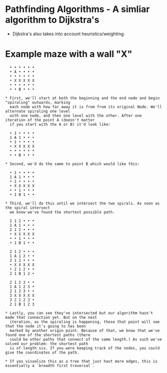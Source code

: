 # Pathfinding Algorithms - A simliar algorithm to Dijkstra's
  * Dijkstra's also takes into account heuristics/weighting.

  # Example maze with a wall "X"
      • • • • • •
      • A • • • •
      • • • • • •
      • X X X X X
      • • • • • •
      • • B • • •

    * First, we'll start at both the beginning and the end node and begin "spiraling" outwards, marking 
      each node with how far away it is from from its original Node. We'll alternate spiraling one level 
      with one node, and then one level with the other. After one iteration of the point A (doesn't matter 
      if you start with the A or B) it'd look like:

      • 1 • • • •
      1 A 1 • • •
      • 1 • • • •
      • X X X X X
      • • • • • •
      • • B • • •

    * Second, we'd do the same to point B which would like this:

      • 1 • • • •
      1 A 1 • • •
      • 1 • • • •
      • X X X X X
      • • 1 • • •
      • 1 B 1 • •

    * Third, we'll do this until we intersect the two spirals. As soon as the spiral intersect 
      we know we've found the shortest possible path.

      2 1 2 • • •
      1 A 1 • • •
      2 1 2 • • •
      • X X X X X
      • • 1 • • •
      • 1 B 1 • •

      2 1 2 • • •
      1 A 1 2 • •
      2 1 2 • • •
      • X X X X X
      • 2 1 2 • •
      2 1 B 1 2 •

      2 1 2 3 • •
      1 A 1 2 3 •
      2 1 2 3 • •
      3 X X X X X
      3 2 1 2 3 •
      2 1 B 1 2 3

    * Lastly, you can see they've intersected but our algorithm hasn't made that connection yet. But on the next 
      iteration, as the spiraling is happening, those that point will see that the node it's going to has been 
      marked by another origin point. Because of that, we know that we've found one of the shortest paths (there 
      could be other paths that connect of the same length.) As such we've solved our problem: the shortest path 
      is of length six. If you were keeping track of the nodes, you could give the coordinates of the path.

    * If you visualize this as a tree that just hast more edges, this is essentially a `breadth first traversal`.